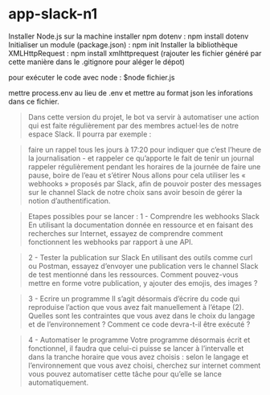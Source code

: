 # app-slack-n1
Installer Node.js sur la machine
installer npm dotenv : npm install dotenv
Initialiser un module (package.json) : npm init
Installer la bibliothèque XMLHttpRequest : npm install xmlhttprequest
(rajouter les fichier généré par cette manière dans le .gitignore pour aléger le dépot)

pour exécuter le code avec node : $node fichier.js

mettre process.env au lieu de .env et mettre au format json les inforations dans ce fichier.


>Dans cette version du projet, le bot va servir à automatiser une action qui est faite régulièrement par des membres actuel·les de notre espace Slack.
Il pourra par exemple :

>faire un rappel tous les jours à 17:20 pour indiquer que c’est l’heure de la journalisation - et rappeler ce qu’apporte le fait de tenir un journal
rappeler régulièrement pendant les horaires de la journée de faire une pause, boire de l’eau et s’étirer
Nous allons pour cela utiliser les « webhooks » proposés par Slack, afin de pouvoir poster des messages sur le channel Slack de notre choix sans avoir besoin de gérer la notion d’authentification.

>Etapes possibles pour se lancer :
1 - Comprendre les webhooks Slack
En utilisant la documentation donnée en ressource et en faisant des recherches sur Internet, essayez de comprendre comment fonctionnent les webhooks par rapport à une API.

>2 - Tester la publication sur Slack
En utilisant des outils comme curl ou Postman, essayez d’envoyer une publication vers le channel Slack de test mentionné dans les ressources. Comment pouvez-vous mettre en forme votre publication, y ajouter des emojis, des images ?

>3 - Ecrire un programme
Il s’agit désormais d’écrire du code qui reproduise l’action que vous avez fait manuellement à l’étape (2). Quelles sont les contraintes que vous avez dans le choix du langage et de l’environnement ? Comment ce code devra-t-il être exécuté ?

>4 - Automatiser le programme
Votre programme désormais écrit et fonctionnel, il faudra que celui-ci puisse se lancer à l’intervalle et dans la tranche horaire que vous avez choisis : selon le langage et l’environnement que vous avez choisi, cherchez sur internet comment vous pouvez automatiser cette tâche pour qu’elle se lance automatiquement.
